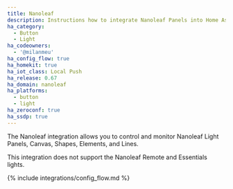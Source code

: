 ```yaml
---
title: Nanoleaf
description: Instructions how to integrate Nanoleaf Panels into Home Assistant.
ha_category:
  - Button
  - Light
ha_codeowners:
  - '@milanmeu'
ha_config_flow: true
ha_homekit: true
ha_iot_class: Local Push
ha_release: 0.67
ha_domain: nanoleaf
ha_platforms:
  - button
  - light
ha_zeroconf: true
ha_ssdp: true
---
```


The Nanoleaf integration allows you to control and monitor Nanoleaf Light Panels, Canvas, Shapes, Elements, and Lines.

This integration does not support the Nanoleaf Remote and Essentials lights.

{% include integrations/config_flow.md %}
